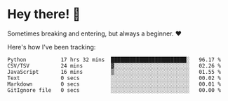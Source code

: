 # Hey there! 👋
Sometimes breaking and entering, but always a beginner. ❤️

Here's how I've been tracking:
<!--START_SECTION:waka-->

```text
Python           17 hrs 32 mins  ████████████████████████░   96.17 %
CSV/TSV          24 mins         ▓░░░░░░░░░░░░░░░░░░░░░░░░   02.26 %
JavaScript       16 mins         ▒░░░░░░░░░░░░░░░░░░░░░░░░   01.55 %
Text             0 secs          ░░░░░░░░░░░░░░░░░░░░░░░░░   00.02 %
Markdown         0 secs          ░░░░░░░░░░░░░░░░░░░░░░░░░   00.01 %
GitIgnore file   0 secs          ░░░░░░░░░░░░░░░░░░░░░░░░░   00.00 %
```

<!--END_SECTION:waka-->

